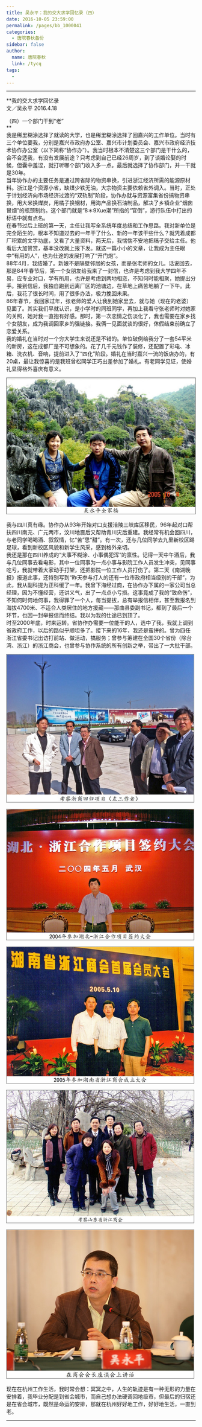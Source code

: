 ```yaml
---
title: 吴永平：我的交大求学回忆录（四）
date: 2016-10-05 23:59:00
permalink: /pages/bb_1000041
categories: 
  - 唐院春秋备份
sidebar: false
author: 
  name: 唐院春秋
  link: /tycq
tags: 
  - 
---
```


* * *

**我的交大求学回忆录  
文／吴永平 2016.4.18  
  
（四）一个部门干到“老”  
**  
我是稀里糊涂选择了就读的大学，也是稀里糊涂选择了回嘉兴的工作单位。当时有三个单位要我，分别是嘉兴市政府办公室、嘉兴市计划委员会、嘉兴市政府经济技术协作办公室（以下简称“协作办”）。我当时根本不清楚这三个部门是干什么的，合不合适我，有没有发展前途？只考虑到自己已经26周岁，到了谈婚论娶的时候，但囊中羞涩，就打听哪个部门收入多一点。最后就选择了协作部门，并一干就是30年。  
当年协作办的主要任务是通过跨省际的物资串换，引进浙江经济所需的能源原材料。浙江是个资源小省，缺煤少铁无油，大宗物资主要依赖省外调入。当时，正处于计划经济向市场经济过渡的“双轨制”阶段，协作办就与资源富集省份搞物资串换，用大米换煤炭，用橘子换钢材，用海产品换石油制品，解决了乡镇企业“烟囱冒烟”的瓶颈制约。这个部门就是“8＊9Xue潮”所指的“官倒”，游行队伍中打出的标语中就有点名。  
在春节过后上班的第一天，主任让我写全系统年度总结和工作思路。我对新单位是完全陌生的，根本不知道过去的一年干了什么、新的一年该干些什么？就凭着成都厂积累的文字功底，又看了大量资料，两天后，我惴惴不安地把稿子交给主任。他看后大加赞赏，基本没改就上报下发。就这一篇小小的文章，让我成为主任眼中“有用的人”，也为仕途的发展打响了“开门炮”。  
88年4月，我结婚了。新娘不是隔壁邻居的女孩，而是张老师的女儿。话说回去，那是84年春节后，第一个女朋友给我来了一封信，也许是考虑到我大学四年不易，应专业对口，学有所用，也许是考虑到两地相恋，不知何时能相聚，她提出分手。接到信后，我独自跑到远离厂区的池塘边，在草地上痛苦地躺了一下午。此后，我花了很长时间，用了很多办法，极力挽回未果。  
86年春节，我回家过年，张老师的爱人让我到她家里去，就与她（现在的老婆）见面了。其实我们早就认识，是小学时的同班同学，再加上我看守张老师时对她家的关照，她对我一直抱有好感。那时，第一次恋情之伤淡化了，我也需要在家乡找个女朋友，成为我调回家乡的强链接。我俩一见面就谈的很好，休假结束前确立了恋爱关系。  
我的婚礼在当时对一个穷大学生来说还是不错的。单位破例给我分了一套54平米的新房，这在成都厂是不可想象的。花了几千元钱作了装修，还配置了彩电、冰箱、洗衣机、音响，提前进入了“四化”阶段。婚礼在当时嘉兴一流的饭店办的，有20桌，最让我惊喜的是我班曾松同学正巧出差参加了婚礼。有老同学见证，使婚礼显得格外喜庆有意义。  

![](/pic/img0.ph.126.net_c55al1h3uTpmvT8bsyYzZA==_6631784647282969191.jpg)

  
我与四川真有缘。协作办从93年开始对口支援涪陵三峡库区移民，96年起对口帮扶四川南充、广元两市，汶川地震后又帮助青川灾后重建。我经常有机会回四川，与老同学喝喝酒、叙叙情，忆“苦”思“甜”。有一次，还与几位同学去九里新校区踢足球，看到新校区风貌和新学生风采，感到格外亲切。  
我还是那在四川养成的“大事不糊涂、小事偶犯浑”的禀性。记得一天中午酒后，我与几位同事去看电影，其中一位同事为一点小事与影院工作人员发生冲突，见同事吃亏，我就带着大家动手打架，还把影院一位工作人员打伤了。第二天《南湖晚报》报道此事，还特别写到“昨天参与打人的还有一位市政府相当级别的干部”，为此，我从副科提为正科缓了一年。我曾下海经过商，在协作办下属的一家公司当总经理，因为不懂经营，还讲义气，出了一点点小亏损。这事竟成了我的“致命伤”，不知何时何地何事，我得罪了一个人，每当提拔，总有举报信相伴，甚至我报名到海拔4700米、不适合人类居住的地方援藏——那曲县委副书记，都到了最后一个环节，也因一封举报信而终结。我以为我的仕途已到顶了。  
时至2000年底，时来运转。省协作办需要一位能干的人，选中了我，我就上调到省政府工作，以后的路似乎顺坦多了。接下来的16年，我还是蛮拼的。曾为四任浙江省委书记出访打前站、做活动，搞服务；曾参与筹建在全国30个省份（除台湾、浙江）的浙江商会，也曾参与协作系统的所有创新之举，带出了一大批干部。  
  

![](/pic/img0.ph.126.net_SFdOM4N4HxME7FyreqWozg==_6631847319442641816.jpg)

![](/pic/img1.ph.126.net_2Q6-8EA-G628GruZwHRv2Q==_6631721975120137726.jpg)

![](/pic/img0.ph.126.net_pmTiyz68b21rFtoRz3HqVQ==_6631746164375995659.jpg)

  

![](/pic/img0.ph.126.net_rBx1PR6JFz5boiLatvIYsw==_6632035335930992733.jpg)

![](/pic/img1.ph.126.net_XNfmUI51kPM74LocivNgOA==_6631651606376003617.jpg)

  
现在在杭州工作生活，我时常会想：冥冥之中，人生的轨迹是有一种无形的力量在安排着，我毕业分配是到省会城市，而自己想办法硬调回地级市，但最后的归宿还是在省会城市，既然是命运的安排，那就在杭州好好地工作，好好地生活，一直到老。  
  
  
  
---